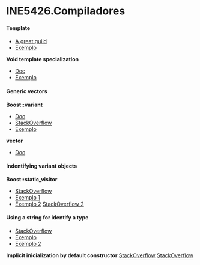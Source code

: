 # INE5426.Compiladores

#### Template <typename T>
* [A great guild](http://www.codeproject.com/Articles/257589/An-Idiots-Guide-to-Cplusplus-Templates-Part)
* [Exemplo](cpp.sh/9tca4)

**Void template specialization**
* [Doc](http://www.cplusplus.com/doc/tutorial/templates/)
* [Exemplo](cpp.sh/7e4k)

#### Generic vectors
**Boost::variant**
* [Doc](http://theboostcpplibraries.com/boost.variant)
* [StackOverflow](http://stackoverflow.com/questions/696399/how-to-put-different-template-types-into-one-vector)
* [Exemplo](cpp.sh/6x2v)

**vector<T>**
* [Doc](http://www.cplusplus.com/reference/vector/vector/vector/)

#### Indentifying variant objects
**Boost::static_visitor<T>**
* [StackOverflow ](http://stackoverflow.com/questions/13265156/boost-why-is-apply-visitor-not-working-in-this-code)
* [Exemplo 1](cpp.sh/9obd)
* [Exemplo 2](cpp.sh/2w75)
[StackOverflow 2](http://stackoverflow.com/questions/12954852/booststatic-visitor-with-multiple-arguments)

#### Using a string for identify a type
* [StackOverflow](http://stackoverflow.com/questions/3113139/how-to-create-mapstring-classmethod-in-c-and-be-able-to-search-for-functi)
* [Exemplo](cpp.sh/9m63v)
* [Exemplo 2](http://cpp.sh/6w5ux)

**Implicit inicialization by default constructor**
[StackOverflow](http://stackoverflow.com/questions/3127454/how-do-c-class-members-get-initialized-if-i-dont-do-it-explicitly)
[StackOverflow](http://stackoverflow.com/questions/5989652/initializing-variable-in-c-function-header)
